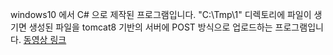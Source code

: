 windows10 에서 C# 으로 제작된 프로그램입니다.
"C:\Tmp\1" 디렉토리에 파일이 생기면 생성된 파일을 tomcat8 기반의 서버에 POST 방식으로 업로드하는 프로그램입니다.
<a href="https://drive.google.com/file/d/1dQJKXW7qta3OPSG76dNijrJ_WjDz_3za/view?usp=drive_link" target=_>동영상 링크</a>

